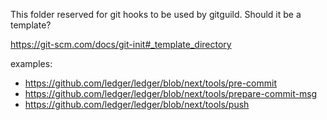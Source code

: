 This folder reserved for git hooks to be used by gitguild. Should it be a template?

https://git-scm.com/docs/git-init#_template_directory

examples:
+ https://github.com/ledger/ledger/blob/next/tools/pre-commit
+ https://github.com/ledger/ledger/blob/next/tools/prepare-commit-msg
+ https://github.com/ledger/ledger/blob/next/tools/push